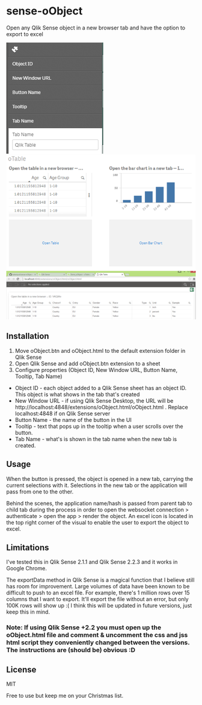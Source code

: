 # sense-oObject
Open any Qlik Sense object in a new browser tab and have the option to export to excel

![Screenshot](https://raw.githubusercontent.com/balexbyrd/img/master/oObject_definitions.PNG)
![Screenshot](https://raw.githubusercontent.com/balexbyrd/img/master/oObject_sheet.PNG)
![Screenshot](https://raw.githubusercontent.com/balexbyrd/img/master/oObject_newtab.PNG)


## Installation

1. Move oObject.btn and oObject.html to the default extension folder in Qlik Sense
2. Open Qlik Sense and add oObject.btn extension to a sheet
3. Configure properties (Object ID, New Window URL, Button Name, Tooltip, Tab Name)

* Object ID - each object added to a Qlik Sense sheet has an object ID. This object is what shows in the tab that's created
* New Window URL - if using Qlik Sense Desktop, the URL will be http://localhost:4848/extensions/oObject.html/oObject.html . Replace localhost:4848 if on Qlik Sense server
* Button Name - the name of the button in the UI
* Tooltip - text that pops up in the tooltip when a user scrolls over the button.
* Tab Name - what's is shown in the tab name when the new tab is created.

## Usage

When the button is pressed, the object is opened in a new tab, carrying the current selections with it. Selections in the new tab or the application will pass from one to the other. 

Behind the scenes, the application name/hash is passed from parent tab to child tab during the process in order to open the websocket connection > authenticate > open the app > render the object. An excel icon is located in the top right corner of the visual to enable the user to export the object to excel.

## Limitations

I've tested this in Qlik Sense 2.1.1 and Qlik Sense 2.2.3 and it works in Google Chrome. 

The exportData method in Qlik Sense is a magical function that I believe still has room for improvement. Large volumes of data have been known to be difficult to push to an excel file. For example, there's 1 million rows over 15 columns that I want to export. It'll export the file without an error, but only 100K rows will show up :( I think this will be updated in future versions, just keep this in mind.

### Note: If using Qlik Sense +2.2 you must open up the oObject.html file and comment & uncomment the css and jss html script they conveniently changed between the versions. The instructions are (should be) obvious :D

## License

MIT

Free to use but keep me on your Christmas list.
